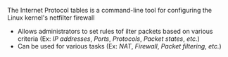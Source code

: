 The Internet Protocol tables is a command-line tool for configuring the Linux kernel's netfilter firewall

* Allows administrators to set rules tof ilter packets based on various criteria (Ex: *IP addresses*, *Ports*, *Protocols*, *Packet states*, *etc.*)
* Can be used for various tasks (Ex: *NAT*, *Firewall*, *Packet filtering*, *etc.*)
